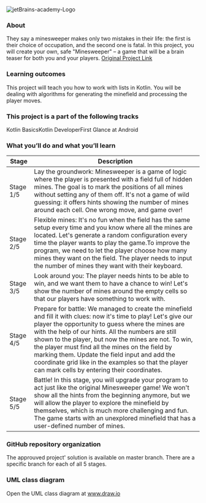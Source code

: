 ![jetBrains-academy-Logo](https://getlogovector.com/wp-content/uploads/2021/06/jetbrains-academy-logo-vector.png)

### About 
They say a minesweeper makes only two mistakes in their life: the first is their choice of occupation, and the second one is fatal. In this project, you will create your own, safe "Minesweeper" – a game that will be a brain teaser for both you and your players.
[Original Project Link](https://hyperskill.org/projects/8?track=18)
### Learning outcomes
This project will teach you how to work with lists in Kotlin. You will be dealing with algorithms for generating the minefield and processing the player moves.
### This project is a part of the following tracks
Kotlin BasicsKotlin DeveloperFirst Glance at Android
### What you’ll do and what you’ll learn
|Stage|Description|
|-------|----------|
|Stage 1/5|Lay the groundwork: Minesweeper is a game of logic where the player is presented with a field full of hidden mines. The goal is to mark the positions of all mines without setting any of them off. It's not a game of wild guessing: it offers hints showing the number of mines around each cell. One wrong move, and game over!|
|Stage 2/5|Flexible mines: It's no fun when the field has the same setup every time and you know where all the mines are located. Let's generate a random configuration every time the player wants to play the game.To improve the program, we need to let the player choose how many mines they want on the field. The player needs to input the number of mines they want with their keyboard.|
|Stage 3/5|Look around you: The player needs hints to be able to win, and we want them to have a chance to win! Let's show the number of mines around the empty cells so that our players have something to work with.|
|Stage 4/5|Prepare for battle: We managed to create the minefield and fill it with clues: now it's time to play! Let's give our player the opportunity to guess where the mines are with the help of our hints. All the numbers are still shown to the player, but now the mines are not. To win, the player must find all the mines on the field by marking them. Update the field input and add the coordinate grid like in the examples so that the player can mark cells by entering their coordinates.|
|Stage 5/5|Battle! In this stage, you will upgrade your program to act just like the original Minesweeper game! We won't show all the hints from the beginning anymore, but we will allow the player to explore the minefield by themselves, which is much more challenging and fun. The game starts with an unexplored minefield that has a user-defined number of mines.|

### GitHub repository organization
The approuved project' solution is available on master branch. 
There are a specific branch for each of all 5 stages. 

### UML class diagram
Open the UML class diagram at www.draw.io
